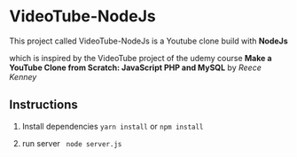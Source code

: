 VideoTube-NodeJs
===

This project called VideoTube-NodeJs is a Youtube clone build with __NodeJs__

which is inspired by the VideoTube project of the udemy course __Make a YouTube Clone from Scratch: JavaScript PHP and MySQL__ by *Reece Kenney*


Instructions
---

1. Install dependencies
    ``` yarn install ``` or ``` npm install ```

2. run server
    ``` node server.js```